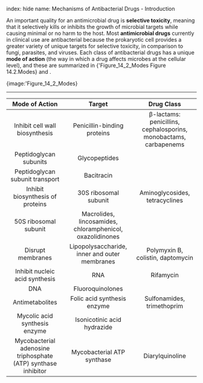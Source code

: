 index: hide
name: Mechanisms of Antibacterial Drugs - Introduction

An important quality for an antimicrobial drug is  **selective toxicity**, meaning that it selectively kills or inhibits the growth of microbial targets while causing minimal or no harm to the host. Most  **antimicrobial drugs** currently in clinical use are antibacterial because the prokaryotic cell provides a greater variety of unique targets for selective toxicity, in comparison to fungi, parasites, and viruses. Each class of antibacterial drugs has a unique  **mode of action** (the way in which a drug affects microbes at the cellular level), and these are summarized in {'Figure_14_2_Modes Figure 14.2.Modes} and .


{image:'Figure_14_2_Modes}
        


****

| Mode of Action | Target | Drug Class |
|:-:|:-:|:-:|
| Inhibit cell wall biosynthesis | Penicillin-binding proteins | β-lactams: penicillins, cephalosporins, monobactams, carbapenems |
| Peptidoglycan subunits | Glycopeptides |
| Peptidoglycan subunit transport | Bacitracin |
| Inhibit biosynthesis of proteins | 30S ribosomal subunit | Aminoglycosides, tetracyclines |
| 50S ribosomal subunit | Macrolides, lincosamides, chloramphenicol, oxazolidinones |
| Disrupt membranes | Lipopolysaccharide, inner and outer membranes | Polymyxin B, colistin, daptomycin |
| Inhibit nucleic acid synthesis | RNA | Rifamycin |
| DNA | Fluoroquinolones |
| Antimetabolites | Folic acid synthesis enzyme | Sulfonamides, trimethoprim |
| Mycolic acid synthesis enzyme | Isonicotinic acid hydrazide |
| Mycobacterial adenosine triphosphate (ATP) synthase inhibitor | Mycobacterial ATP synthase | Diarylquinoline |
    
